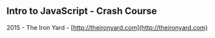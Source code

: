 ## Intro to JavaScript - Crash Course

2015 - The Iron Yard - [http://theironyard.com](http://theironyard.com)